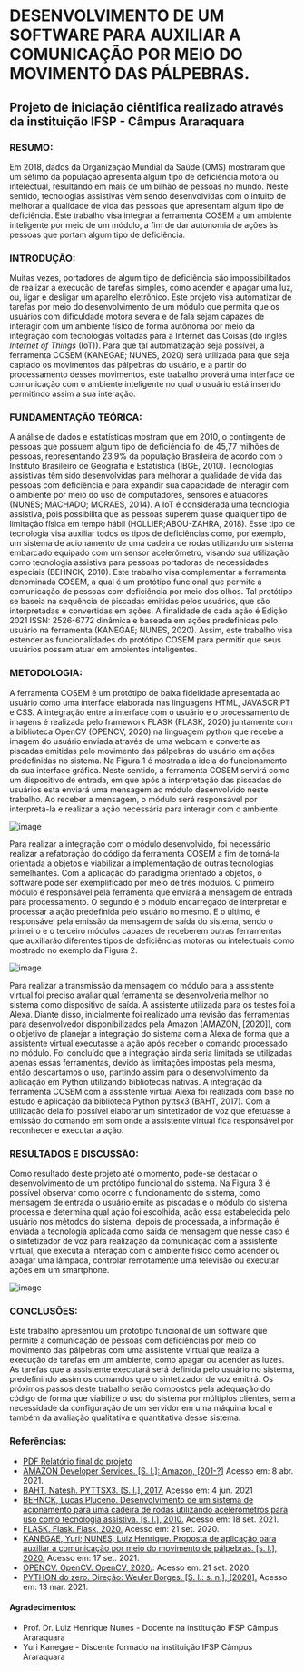 # DESENVOLVIMENTO DE UM SOFTWARE PARA AUXILIAR A COMUNICAÇÃO POR MEIO DO MOVIMENTO DAS PÁLPEBRAS.
## Projeto de iniciação ciêntifica realizado através da instituição IFSP - Câmpus Araraquara

### RESUMO:

  Em 2018, dados da Organização Mundial da Saúde (OMS) mostraram que um sétimo da população apresenta algum tipo de deficiência motora ou intelectual, resultando em mais de um bilhão de pessoas no mundo. Neste sentido, tecnologias assistivas vêm sendo desenvolvidas com o intuito de melhorar a qualidade de vida das pessoas que apresentam algum tipo de deficiência. Este trabalho visa integrar a ferramenta COSEM a um ambiente inteligente por meio de um módulo, a fim de dar autonomia de ações às pessoas que portam algum tipo de deficiência. 

### INTRODUÇÃO:

  Muitas vezes, portadores de algum tipo de deficiência são impossibilitados de realizar a execução de tarefas simples, como acender e apagar uma luz, ou, ligar e desligar um aparelho eletrônico. Este projeto visa automatizar de tarefas por meio do desenvolvimento de um módulo que permita que os usuários com dificuldade motora severa e de fala sejam capazes de interagir com um ambiente físico de forma autônoma por meio da integração com tecnologias voltadas para a Internet das Coisas (do inglês *Internet of Things* (IoT)). 
  Para que tal automatização seja possível, a ferramenta COSEM (KANEGAE; NUNES, 2020) será utilizada para que seja captado os movimentos das pálpebras do usuário, e a partir do processamento desses movimentos, este trabalho proverá uma interface de comunicação com o ambiente inteligente no qual o usuário está inserido permitindo assim a sua interação.

### FUNDAMENTAÇÃO TEÓRICA:

  A análise de dados e estatísticas mostram que em 2010, o contingente de pessoas que possuem algum tipo de deficiência foi de 45,77 milhões de pessoas, representando 23,9% da população Brasileira de acordo com o Instituto Brasileiro de Geografia e Estatística (IBGE, 2010). 
  Tecnologias assistivas têm sido desenvolvidas para melhorar a qualidade de vida das pessoas com deficiência e para expandir sua capacidade de interagir com o ambiente por meio do uso de computadores, sensores e atuadores (NUNES; MACHADO; MORAES, 2014). A IoT é considerada uma tecnologia assistiva, pois possibilita que as pessoas superem quase qualquer tipo de limitação física em tempo hábil (HOLLIER;ABOU-ZAHRA, 2018). Esse tipo de tecnologia visa auxiliar todos os tipos de deficiências como, por exemplo, um sistema de acionamento de uma cadeira de rodas utilizando um sistema embarcado equipado com um sensor acelerômetro, visando sua utilização como tecnologia assistiva para pessoas portadoras de necessidades especiais (BEHNCK, 2010). 
  Este trabalho visa complementar a ferramenta denominada COSEM, a qual é um protótipo funcional que permite a comunicação de pessoas com deficiência por meio dos olhos. Tal protótipo se baseia na sequência de piscadas emitidas pelos usuários, que são interpretadas e convertidas em ações. A finalidade de cada ação é Edição 2021 ISSN: 2526-6772 dinâmica e baseada em ações predefinidas pelo usuário na ferramenta (KANEGAE; NUNES, 2020). Assim, este trabalho visa estender as funcionalidades do protótipo COSEM para permitir que seus usuários possam atuar em ambientes inteligentes. 
  
 ### METODOLOGIA:
  A ferramenta COSEM é um protótipo de baixa fidelidade apresentada ao usuário como uma interface elaborada nas linguagens HTML, JAVASCRIPT e CSS. A integração entre a interface com o usuário e o processamento de imagens é realizada pelo framework FLASK (FLASK, 2020) juntamente com a biblioteca OpenCV (OPENCV, 2020) na linguagem python que recebe a imagem do usuário enviada através de uma webcam e converte as piscadas emitidas pelo movimento das pálpebras do usuário em ações predefinidas no sistema. Na Figura 1 é mostrada a ideia do funcionamento da sua interface gráfica.
  Neste sentido, a ferramenta COSEM servirá como um dispositivo de entrada, em que após a interpretação das piscadas do usuários esta enviará uma mensagem ao módulo desenvolvido neste trabalho. Ao receber a mensagem, o módulo será responsável por interpretá-la e realizar a ação necessária para interagir com o ambiente. 
 
![image](https://user-images.githubusercontent.com/60942670/159397979-0056dce2-909e-4c32-9960-d221810286a4.png)

  Para realizar a integração com o módulo desenvolvido, foi necessário realizar a refatoração do código da ferramenta COSEM a fim de torná-la orientada a objetos e viabilizar a implementação de outras tecnologias semelhantes. Com a aplicação do paradigma orientado a objetos, o software pode ser exemplificado por meio de três módulos.
  O primeiro módulo é responsável pela ferramenta que enviará a mensagem de entrada para processamento. O segundo é o módulo encarregado de interpretar e processar a ação predefinida pelo usuário no mesmo. E o último, é responsável pela emissão da mensagem de saída do sistema, sendo o primeiro e o terceiro módulos capazes de receberem outras ferramentas que auxiliarão diferentes tipos de deficiências motoras ou intelectuais como mostrado no exemplo da Figura 2.

![image](https://user-images.githubusercontent.com/60942670/159398023-3ba6b1bf-2fc4-426b-921c-684addf4e316.png)

  Para realizar a transmissão da mensagem do módulo para a assistente virtual foi preciso avaliar qual ferramenta se desenvolveria melhor no sistema como dispositivo de saída. A assistente utilizada para os testes foi a Alexa. Diante disso, inicialmente foi realizado uma revisão das ferramentas para desenvolvedor disponibilizados pela Amazon (AMAZON, [2020]), com o objetivo de planejar a integração do sistema com a Alexa de forma que a assistente virtual executasse a ação após receber o comando processado no módulo. Foi concluído que a integração ainda seria limitada se utilizadas apenas essas ferramentas, devido às limitações impostas pela mesma, então descartamos o uso, partindo assim para o desenvolvimento da aplicação em Python utilizando bibliotecas nativas.
  A integração da ferramenta COSEM com a assistente virtual Alexa foi realizada com base no estudo e aplicação da biblioteca Python pyttsx3 (BAHT, 2017). Com a utilização dela foi possível elaborar um sintetizador de voz que efetuasse a emissão do comando em som onde a assistente virtual fica responsável por reconhecer e executar a ação.
  
### RESULTADOS E DISCUSSÃO:
  Como resultado deste projeto até o momento, pode-se destacar o desenvolvimento de um protótipo funcional do sistema. Na Figura 3 é possível observar como ocorre o funcionamento do sistema, como mensagem de entrada o usuário emite as piscadas e o módulo do sistema processa e determina qual ação foi escolhida, ação essa estabelecida pelo usuário nos métodos do sistema, depois de processada, a informação é enviada a tecnologia aplicada como saída de mensagem que nesse caso é o sintetizador de voz para realização da comunicação com a assistente virtual, que executa a interação com o ambiente físico como acender ou apagar uma lâmpada, controlar remotamente uma televisão ou executar ações em um smartphone. 

![image](https://user-images.githubusercontent.com/60942670/159398123-bfa68ffd-fe0e-449e-a64c-bccbeda65435.png)


### CONCLUSÕES:
  Este trabalho apresentou um protótipo funcional de um software que permite a comunicação de pessoas com deficiências por meio do movimento das pálpebras com uma assistente virtual que realiza a execução de tarefas em um ambiente, como apagar ou acender as luzes. As tarefas que a assistente executará será definida pelo usuário no sistema, predefinindo assim os comandos que o sintetizador de voz emitirá. Os próximos passos deste trabalho serão compostos pela adequação do código de forma que viabilize o uso do sistema por múltiplos clientes, sem a necessidade da configuração de um servidor em uma máquina local e também da avaliação qualitativa e quantitativa desse sistema.

### Referências:

- [PDF Relatório final do projeto](https://arq.ifsp.edu.br/eventos/index.php/enict/6EnICT/paper/view/555)
- [AMAZON Developer Services. [S. l.]: Amazon, [201-?]](https://developer.amazon.com) Acesso em: 8 abr. 2021.
- [BAHT, Natesh. PYTTSX3. [S. l.], 2017.](https://pyttsx3.readthedocs.io/en/latest/) Acesso em: 4 jun. 2021
- [BEHNCK, Lucas Pluceno. Desenvolvimento de um sistema de acionamento para uma cadeira de rodas utilizando
acelerômetros para uso como tecnologia assistiva. [s. l.], 2010.](https://lume.ufrgs.br/handle/10183/46338) Acesso em: 18 set. 2021.
- [FLASK. Flask. Flask, 2020.](https://flask.palletsprojects.com/en/1.1.x/) Acesso em: 21 set. 2020.
- [KANEGAE, Yuri; NUNES, Luiz Henrique. Proposta de aplicação para auxiliar a comunicação por meio do
movimento de pálpebras. [s. l.], 2020.](https://arq.ifsp.edu.br/eventos/index.php/enict/5EnICT/paper/view/498) Acesso em: 17 set. 2021.
- [OPENCV. OpenCV. OpenCV, 2020.](https://opencv.org/): Acesso em: 21 set. 2020.
- [PYTHON do zero. Direção: Weuler Borges. [S. l.: s. n.], [2020].](https://programadorsagaz.com.br/python-do-zero/) Acesso em: 13 mar. 2021.

#### Agradecimentos:

- Prof. Dr. Luiz Henrique Nunes  - Docente na instituição IFSP Câmpus Araraquara 
- Yuri Kanegae - Discente formado na instituição IFSP Câmpus Araraquara 


